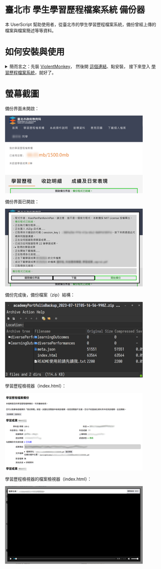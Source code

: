 
# 臺北市 學生學習歷程檔案系統 備份器 

本 UserScript 幫助使用者，從臺北市的學生學習歷程檔案系統，備份曾經上傳的檔案與檔案簡述等等資料。

# 如何安裝與使用
<details>
	<summary>
		簡而言之：先裝 <a href="https://violentmonkey.github.io/get-it/">ViolentMonkey</a>，
		然後開 <a href="https://github.com/XiaoPanPanKevinPan/taipeiAcademyPortfolioBackupTool/raw/main/main.user.js">這個連結</a>、點安裝，
		接下來登入 <a href="https://e-portfolio.cooc.tp.edu.tw/">學習歷程檔案系統</a>，就好了。
	</summary>

1. 本程式為一 UserScript，請先安裝 ViolentMonkey、TemperMonkey、GreaseMonkey 等等瀏覽器擴充功能。
	- 建議使用 ViolentMonkey。您可在 [ViolentMonkey 官方網站]( https://violentmonkey.github.io/get-it/ ) 
	  找到與您的瀏覽器兼容的版本。
2. 接下來，請點擊 [此連結（GitHub）]( https://github.com/XiaoPanPanKevinPan/taipeiAcademyPortfolioBackupTool/raw/main/main.user.js ) 或者 [備用連結（OpenUserJS）]( https://openuserjs.org/install/kevin_pan_940506/Taipei_Academy_Protfolio_Backup_Tool.user.js ) 以進行安裝。
	1. 此時，您如果在新分頁或新視窗中看見「安裝」、「確認安裝」、「Install」、「Confrim Install」
	   或類似文字的按鈕，請點擊下去。
	2. 此時您如果只看見一串程式碼（最前方以 `// ==UserScript==` 開頭），請
		1. 將整串程式碼（總計五百多行）完整複製，
		2. 並且將你剛才安裝的擴充功能打開，找到「新增腳本」、「建立新腳本」、「新增使用者指令稿」、「Create a new userscript」、「New user script」、「Create a new script」或類似的按鈕，點擊下去
		3. 在開啟的程式碼編輯器中，把所有程式碼刪除，並把剛才複製的程式碼貼上
		4. 存檔並離開
3. 最後，請進入 [臺北市學生學習歷程檔案系統]( https://e-portfolio.cooc.tp.edu.tw/ ) 並登入。您應該可以看到如下方「備份界面未開啟」截圖的畫面。請點擊「開啟備份界面：……」，並點擊「開始備份」按鈕。
4. 待到「下載」按鈕可以點擊後，請下載並解壓縮檔案，再照著 `README使用前請讀我.txt` 檔案操作。
</details>

# 螢幕截圖

備份界面未開啟：

<img 
	src="./screenshots/panelClosed.png"
	title="備份界面未開啟"
	alt="臺北市學生學習歷程檔案系統，登入後的界面。但是畫面最下方多了一個按鈕，其高度只可顯示一行字，其邊框為萊姆綠，其上寫著「開啟備份界面：備份程式已就緒」。"
	style="max-width: min(50vw, 90%); max-height: 50vh" 
/>

備份界面已開啟：

<img
	src="./screenshots/panelOpen.png"
	title="備份界面已開啟"
	alt="一個白底黑框的彈出式區塊，佔用了畫面的絕大部分區域。此區塊內部垂直地分成三個小塊，第一個小塊有淺灰底色，其內容是程式執行的記錄，佔了彈出式區塊 80% 的高度；第二個小塊也是淺灰底色，其內容是一段簡短的狀態敘述，寫著「備份程式已就緒」；第三個區塊被水平地分成三個按鈕，由左至右分別是黑色邊框的「關閉備份界面」、黑色邊框的「下載」跟萊姆綠色邊框的「開始備份」。"
	style="max-width: min(50vw, 90%); max-height: 50vh" 
/>

備份完成後，備份檔案（zip）結構：

<img
	src="./screenshots/zipFileStructure.png"
	title="備份完成後，備份檔案（zip）結構"
	alt="一個 zip 檢視器的視窗。視窗的標題是「academyPortfolioBackup_2023-07-12T05-16-56-990Z.zip ...」，視窗內顯示有兩個資料夾——分別叫做「learningOutcomes」與「diversePerformances」——跟三個檔案————分別叫做「meta.json」、「index.html」與「README使用前請讀我.txt」。"
	style="max-width: min(50vw, 90%); max-height: 50vh" 
/>

學習歷程檢視器（index.html）：

<img
	src="./screenshots/portfolioViewer.png"
	title="學習歷程檢視器（index.html）"
	alt="一個主色為白底黑字的網頁，可見範圍內分成三個區段。最上面的區段是檢視器的說明，標題是「學習歷程檔案備份」，詳細描述是「本檔案是您的新欸於習歷程檔案備份，可供離線檢視。您可以點擊每個檔案的「嘗試預覽」按鈕，試圖在瀏覽器中檢視該檔案。若是瀏覽器不支援，您也不妨直接在資料夾中找到該檔案，並且開啟。」，下面還有兩個按鈕，分別寫著「全部展開」與「全部收合」。第二個區段是「學習成果」，後面的編號被模糊處理，其中列出了「學年度-學期、科目、科目學分／時數、科目成績、授課教師、上傳時間、送出時間、認證狀態、勾選轉存中央資料庫、成果簡述、文件檔案、影音檔案、其他訊息」，而值的部分多被模糊處理。最下面的區塊也是「學習成果」，編號被模糊處理，並且應當列出的欄位因超出畫面範圍而看不到。"
	style="max-width: min(50vw, 90%); max-height: 50vh" 
/>

學習歷程檢視器的檔案檢視器（index.html）：

<img
	src="./screenshots/fileViewer.png"
	title="學習歷程檢視器的檔案檢視器（index.html）"
	alt="一個白底黑框的彈出式視窗，分成上方一列及下方檢視區塊。上方一列中，左方寫「檔案名稱：」以及被模糊的檔案名稱，右方則有一個按鈕寫「關閉檢視（ESC）」。下方檢視區塊中，純黑底色，沒有顯示畫面，下方有個進度條跟音量條。進度條的右方寫著「0:04/3:31」。"
	style="max-width: min(50vw, 90%); max-height: 50vh" 
/>
